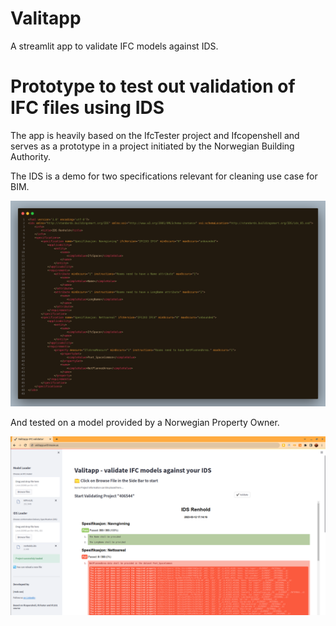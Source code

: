 # Valitapp
A streamlit app to validate IFC models against IDS. 

# Prototype to test out validation of IFC files using IDS

The app is heavily based on the IfcTester project and Ifcopenshell and serves as a prototype in a project initiated by the Norwegian Building Authority. 

The IDS is a demo for two specifications relevant for cleaning use case for BIM. 

![](renholdsids.png)

And tested on a model provided by a Norwegian Property Owner. 

![](valitapp.png)
